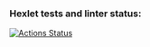 ### Hexlet tests and linter status:
[![Actions Status](https://github.com/Gleb230486/qa-engineer-project-85/actions/workflows/hexlet-check.yml/badge.svg)](https://github.com/Gleb230486/qa-engineer-project-85/actions)